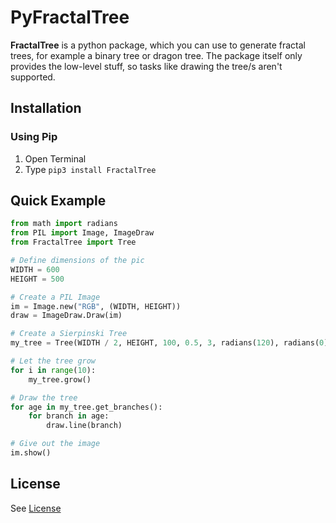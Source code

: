 # PyFractalTree
**FractalTree** is a python package, which you can use to generate fractal trees, for example a binary tree or dragon tree. The package itself only provides the low-level stuff, so tasks like drawing the tree/s aren't supported.
## Installation
### Using Pip
1. Open Terminal
2. Type ```pip3 install FractalTree```
## Quick Example
```python
from math import radians
from PIL import Image, ImageDraw
from FractalTree import Tree

# Define dimensions of the pic
WIDTH = 600
HEIGHT = 500

# Create a PIL Image
im = Image.new("RGB", (WIDTH, HEIGHT))
draw = ImageDraw.Draw(im)

# Create a Sierpinski Tree
my_tree = Tree(WIDTH / 2, HEIGHT, 100, 0.5, 3, radians(120), radians(0))

# Let the tree grow 
for i in range(10):
    my_tree.grow()

# Draw the tree
for age in my_tree.get_branches():
    for branch in age:
        draw.line(branch)

# Give out the image
im.show()
```
## License
See [License](https://github.com/PixelwarStudio/PyFractalTree/blob/master/LICENSE)

